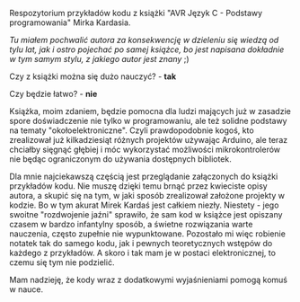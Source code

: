 Respozytorium przykładów kodu z książki "AVR Język C - Podstawy programowania" Mirka Kardasia.

_Tu miałem pochwalić autora za konsekwencję w dzieleniu się wiedzą od tylu lat, jak i ostro pojechać po samej książce, bo jest napisana dokładnie w tym samym stylu, z jakiego autor jest znany_ ;)

Czy z książki można się dużo nauczyć? -  **tak** 

Czy będzie łatwo? - **nie**

Książka, moim zdaniem, będzie pomocna dla ludzi mających już w zasadzie spore doświadczenie nie tylko w programowaniu, ale też solidne podstawy na tematy "okołoelektroniczne". Czyli prawdopodobnie kogoś, kto zrealizował już kilkadziesiąt różnych projektów używając Arduino, ale teraz chciałby sięgnąć głębiej i móc wykorzystać możliwości mikrokontrolerów nie będąc ograniczonym do używania dostępnych bibliotek. 

Dla mnie najciekawszą częścią jest przeglądanie załączonych do książki przykładów kodu. Nie muszę dzięki temu brnąć przez kwieciste opisy autora, a skupić się na tym, w jaki sposób zrealizował założone projekty w kodzie. Bo w tym akurat Mirek Kardaś jest całkiem niezły. Niestety - jego swoitne "rozdwojenie jaźni" sprawiło, że sam kod w książce jest opiszany czasem w bardzo infantylny sposób, a świetne rozwiązania warte nauczenia, często zupełnie nie wypunktowane. Pozostało mi więc robienie notatek tak do samego kodu, jak i pewnych teoretycznych wstępów do każdego z przykładów. A skoro i tak mam je w postaci elektronicznej, to czemu się tym nie podzielić. 

Mam nadzieję, że kody wraz z dodatkowymi wyjaśnieniami pomogą komuś w nauce.
